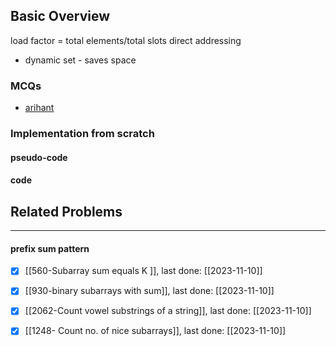 ## Basic Overview

load factor = total elements/total slots
direct addressing
- dynamic set - saves space
### MCQs
- [arihant](https://www.youtube.com/watch?v=4quPv_yilRs)

### Implementation from scratch
#### pseudo-code

#### code

## Related Problems
---

#### prefix sum pattern
- [x] [[560-Subarray sum equals K ]], last done: [[2023-11-10]]
- [x] [[930-binary subarrays with sum]], last done: [[2023-11-10]]
- [x] [[2062-Count vowel substrings of a string]], last done: [[2023-11-10]]
- [x] [[1248- Count no. of nice subarrays]], last done: [[2023-11-10]]

